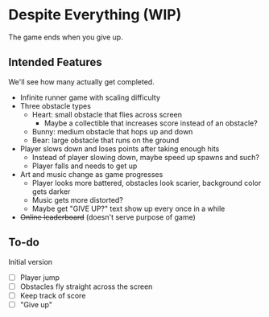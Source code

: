 # Despite Everything (WIP)
The game ends when you give up.

## Intended Features
We'll see how many actually get completed.

- Infinite runner game with scaling difficulty
- Three obstacle types
  - Heart: small obstacle that flies across screen
    - Maybe a collectible that increases score instead of an obstacle?
  - Bunny: medium obstacle that hops up and down
  - Bear: large obstacle that runs on the ground
- Player slows down and loses points after taking enough hits
  - Instead of player slowing down, maybe speed up spawns and such?
  - Player falls and needs to get up
- Art and music change as game progresses
  - Player looks more battered, obstacles look scarier, background color gets darker
  - Music gets more distorted?
  - Maybe get "GIVE UP?" text show up every once in a while
- ~~Online leaderboard~~ (doesn't serve purpose of game)

## To-do

Initial version
- [ ] Player jump
- [ ] Obstacles fly straight across the screen
- [ ] Keep track of score
- [ ] "Give up"
